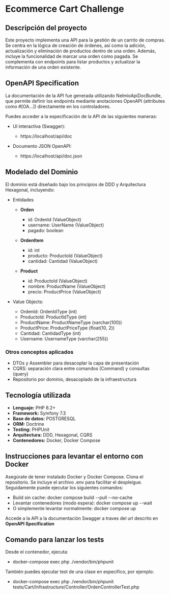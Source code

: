 # Ecommerce Cart Challenge

## Descripción del proyecto
Este proyecto implementa una API para la gestión de un carrito de compras. Se centra en la lógica de creación de órdenes, así como la adición, actualización y eliminación de productos dentro de una orden. Además, incluye la funcionalidad de marcar una orden como pagada. Se complementa con endpoints para listar productos y actualizar la información de una orden existente.

## OpenAPI Specification
La documentación de la API fue generada utilizando NelmioApiDocBundle, que permite definir los endpoints mediante anotaciones OpenAPI (attributes como #[OA\...]) directamente en los controladores.

Puedes acceder a la especificación de la API de las siguientes maneras:

- UI interactiva (Swagger):
    - https://localhost/api/doc

- Documento JSON OpenAPI:
    - https://localhost/api/doc.json

## Modelado del Dominio
El dominio está diseñado bajo los principios de DDD y Arquitectura Hexagonal, incluyendo:

- Entidades
    - **Orden**
        - id: OrdenId (ValueObject)
        - username: UserName (ValueObject)
        - pagado: boolean

    - **OrdenItem**
        - id: int 
        - producto: ProductoId (ValueObject)
        - cantidad: Cantidad (ValueObject)

    - **Product**
        - id: ProductoId (ValueObject)
        - nombre: ProductName (ValueObject)
        - precio: ProductPrice (ValueObject)

- Value Objects: 
    - OrdenId: OrdenIdType (int)
    - ProductoId: ProductIdType (int)
    - ProductName: ProductNameType (varchar(100))
    - ProductPrice: ProductPriceType (float(10, 2))
    - Cantidad: CantidadType (int)
    - Username: UsernameType (varchar(255))

### Otros conceptos aplicados
- DTOs y Assembler para desacoplar la capa de presentación
- CQRS: separación clara entre comandos (Command) y consultas (query)
- Repositorio por dominio, desacoplado de la infraestructura

## Tecnología utilizada

- **Lenguaje:** PHP 8.2+
- **Framework:** Symfony 7.3
- **Base de datos:** POSTGRESQL
- **ORM:** Doctrine
- **Testing:** PHPUnit
- **Arquitectura:** DDD, Hexagonal, CQRS
- **Contenedores:** Docker, Docker Compose

## Instrucciones para levantar el entorno con Docker
Asegúrate de tener instalado Docker y Docker Compose. 
Clona el repositorio. Se incluye el archivo .env para facilitar el despleigue. 
Seguidamente puede ejecutar los siguientes comandos: 

- Build sin cache: docker compose build --pull --no-cache
- Levantar contenedores (modo espera): docker compose up --wait 
- O simplemente levantar normalmente: docker compose up 

Accede a la API a la documentación Swagger a traves del url descrito en **OpenAPI Specification**

## Comando para lanzar los tests
Desde el contenedor, ejecuta:
- docker-compose exec php ./vendor/bin/phpunit

También puedes ejecutar test de una clase en específico, por ejemplo:
- docker-compose exec php ./vendor/bin/phpunit tests/Cart/Infrastructure/Controller/OrdenControllerTest.php

